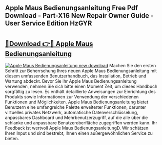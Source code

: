 ## Apple Maus Bedienungsanleitung Free Pdf Download - Part-X16 New Repair Owner Guide - User Service Edition HzGYR

# <h2><a href="http://df2e0k6.blite.top/?on=Apple+Maus+Bedienungsanleitung">🔗Download 👉🔴 Apple Maus Bedienungsanleitung</a></h2>

[![Apple Maus Bedienungsanleitung new download](https://i.imgur.com/lujVjoI.png)](http://df2e0k6.blite.top/?on=Apple+Maus+Bedienungsanleitung)
Machen Sie den ersten Schritt zur Beherrschung Ihres neuen Apple Maus Bedienungsanleitung mit diesem umfassenden Benutzerhandbuch, das Installation, Betrieb und Wartung abdeckt. Bevor Sie Ihr Apple Maus Bedienungsanleitung verwenden, nehmen Sie sich bitte einen Moment Zeit, um dieses Handbuch sorgfältig zu lesen. Es enthält detaillierte Anweisungen zur Einrichtung des Produkts sowie Informationen zur Verwendung der verschiedenen Funktionen und Möglichkeiten. Apple Maus Bedienungsanleitung bietet Benutzern eine umfangreiche Palette erweiterter Funktionen, darunter virtuelles privates Netzwerk, automatische Datenverschlüsselung, anpassbares Dashboard und Mehrbenutzerzugriff, auf die alle über die schlanke und anpassbare Benutzeroberfläche zugegriffen werden kann. Ihr Feedback ist wertvoll Apple Maus BedienungsanleitungD. Wir schätzen Ihren Input und sind bestrebt, Ihnen einen außergewöhnlichen Service zu bieten.

